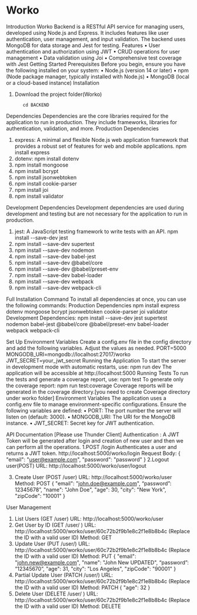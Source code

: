 # Worko
 
Introduction
Worko Backend is a RESTful API service for managing users, developed using Node.js and Express. It includes features like user authentication, user management, and input validation. The backend uses MongoDB for data storage and Jest for testing.
Features
•	User authentication and authorization using JWT
•	CRUD operations for user management
•	Data validation using Joi
•	Comprehensive test coverage with Jest
Getting Started
Prerequisites
Before you begin, ensure you have the following installed on your system:
•	Node.js (version 14 or later)
•	npm (Node package manager, typically installed with Node.js)
•	MongoDB (local or a cloud-based instance)
Installation
1.	Download the project folder(Worko)
         
           cd BACKEND
Dependencies
Dependencies are the core libraries required for the application to run in production. They include frameworks, libraries for authentication, validation, and more.
Production Dependencies
1.	express: A minimal and flexible Node.js web application framework that provides a robust set of features for web and mobile applications.
              npm install express
2.	dotenv: npm install dotenv
3.	npm install mongoose
4.	npm install bcrypt
5.	npm install jsonwebtoken
6.	npm install cookie-parser
7.	npm install joi
8.	npm install validator

Development Dependencies
Development dependencies are used during development and testing but are not necessary for the application to run in production.
1.	jest: A JavaScript testing framework to write tests with an API.
npm install --save-dev jest
2.	npm install --save-dev supertest
3.	npm install --save-dev nodemon
4.	npm install --save-dev babel-jest
5.	npm install --save-dev @babel/core
6.	npm install --save-dev @babel/preset-env
7.	npm install --save-dev babel-loader
8.	npm install --save-dev webpack
9.	npm install --save-dev webpack-cli

Full Installation Command
To install all dependencies at once, you can use the following commands:
Production Dependencies
npm install express dotenv mongoose bcrypt jsonwebtoken cookie-parser joi validator
Development Dependencies:
npm install --save-dev jest supertest nodemon babel-jest @babel/core @babel/preset-env babel-loader webpack webpack-cli




Set Up Environment Variables
Create a config.env file in the config directory and add the following variables. Adjust the values as needed.
PORT=5000
MONGODB_URI=mongodb://localhost:27017/worko
JWT_SECRET=your_jwt_secret
Running the Application
To start the server in development mode with automatic restarts, use:
npm run dev
The application will be accessible at http://localhost:5000
Running Tests
To run the tests and generate a coverage report, use:
    npm test
To generate only the coverage report:
npm run test:coverage
Coverage reports will be generated in the coverage directory.[you need to create Coverage directory under worko folder]
Environment Variables
The application uses a config.env file to manage environment-specific configurations. Ensure the following variables are defined:
•	PORT: The port number the server will listen on (default: 3000).
•	MONGODB_URI: The URI for the MongoDB instance.
•	JWT_SECRET: Secret key for JWT authentication.


API Documentation [Please use Thunder Client]
Authentication :
A  JWT Token will be generated after  login and creation of new user and then we can  perform all the operations.
1.POST /login
Authenticates a user and returns a JWT token.
http://localhost:5000/worko/login
Request Body:
{
  "email": "user@example.com",
  "password": "password"
}
2.Logout user(POST)
  URL: http://localhost:5000/worko/user/logout
   

3. Create User (POST /user)
URL: http://localhost:5000/worko/user
Method: POST
{
  "email": "john.doe@example.com",
   “password”: 12345678”,
  "name": "John Doe",
  "age": 30,
  "city": "New York",
  "zipCode": "10001"
}

User Management
1. List Users (GET /user)
     URL: http://localhost:5000/worko/user
2. Get User by ID (GET /user/ )
 URL: http://localhost:5000/worko/user/60c72b2f9b1e8c2f1e8b8b4c (Replace the ID with a  valid user ID)
 Method: GET
3. Update User (PUT /user/)
URL: http://localhost:5000/worko/user/60c72b2f9b1e8c2f1e8b8b4c (Replace the ID with a valid user ID)
Method: PUT
   {
  "email": "john.new@example.com",
  "name": "John New UPDATED",
 “password”: “12345670”,
  "age": 31,
  "city": "Los Angeles",
  "zipCode": "90001"
}
4. Partial Update User (PATCH /user/)
URL: http://localhost:5000/worko/user/60c72b2f9b1e8c2f1e8b8b4c (Replace the ID with a valid user ID)
Method: PATCH
{
  "age": 32
}
5. Delete User (DELETE /user/
)
URL: http://localhost:5000/worko/user/60c72b2f9b1e8c2f1e8b8b4c (Replace the ID with a valid user ID)
Method: DELETE

